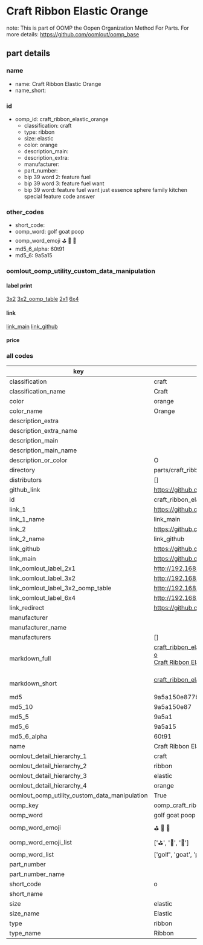 # Craft Ribbon Elastic Orange  

note: This is part of OOMP the Oopen Organization Method For Parts. For more details: https://github.com/oomlout/oomp_base

##  part details
  







### name
* name: Craft Ribbon Elastic Orange
* name_short: 
### id
* oomp_id: craft_ribbon_elastic_orange
  * classification: craft
  * type: ribbon
  * size: elastic
  * color: orange
  * description_main: 
  * description_extra: 
  * manufacturer: 
  * part_number: 
  * bip 39 word 2: feature fuel
  * bip 39 word 3: feature fuel want
  * bip 39 word: feature fuel want just essence sphere family kitchen special feature code answer

### other_codes
* short_code: 
* oomp_word: golf goat poop
* oomp_word_emoji :golf: :goat: :poop:
* md5_6_alpha: 60t91
* md5_6: 9a5a15






### oomlout_oomp_utility_custom_data_manipulation
#### label print
[3x2](http://192.168.1.245:1112/?label=oomp%2060t91)
[3x2_oomp_table](http://192.168.1.108:1112/?label=oomp%2060t91)
[2x1](http://192.168.1.242:1112/?label=oomp%2060t91)
[6x4](http://192.168.1.55:1112/?label=oomp%2060t91)    

#### link

[link_main](https://github.com/oomlout/oomlout_oomp_version_1_messy/tree/main/parts/craft_ribbon_elastic_orange) [link_github](https://github.com/oomlout/oomlout_oomp_version_1_messy/tree/main/parts/craft_ribbon_elastic_orange)                             

#### price







### all codes 
| key | value |  
| --- | --- |  
| classification | craft |  
| classification_name | Craft |  
| color | orange |  
| color_name | Orange |  
| description_extra |  |  
| description_extra_name |  |  
| description_main |  |  
| description_main_name |  |  
| description_or_color | O  |  
| directory | parts/craft_ribbon_elastic_orange |  
| distributors | [] |  
| github_link | https://github.com/oomlout/oomlout_oomp_part_src/tree/main/parts/craft_ribbon_elastic_orange |  
| id | craft_ribbon_elastic_orange |  
| link_1 | https://github.com/oomlout/oomlout_oomp_version_1_messy/tree/main/parts/craft_ribbon_elastic_orange |  
| link_1_name | link_main |  
| link_2 | https://github.com/oomlout/oomlout_oomp_version_1_messy/tree/main/parts/craft_ribbon_elastic_orange |  
| link_2_name | link_github |  
| link_github | https://github.com/oomlout/oomlout_oomp_version_1_messy/tree/main/parts/craft_ribbon_elastic_orange |  
| link_main | https://github.com/oomlout/oomlout_oomp_version_1_messy/tree/main/parts/craft_ribbon_elastic_orange |  
| link_oomlout_label_2x1 | http://192.168.1.242:1112/?label=oomp%2060t91 |  
| link_oomlout_label_3x2 | http://192.168.1.245:1112/?label=oomp%2060t91 |  
| link_oomlout_label_3x2_oomp_table | http://192.168.1.108:1112/?label=oomp%2060t91 |  
| link_oomlout_label_6x4 | http://192.168.1.55:1112/?label=oomp%2060t91 |  
| link_redirect | https://github.com/oomlout/oomlout_oomp_version_1_messy/tree/main/parts/craft_ribbon_elastic_orange |  
| manufacturer |  |  
| manufacturer_name |  |  
| manufacturers | [] |  
| markdown_full | [craft_ribbon_elastic_orange](none)<br>[o](none)<br>[Craft Ribbon Elastic Orange](none)<br><br> |  
| markdown_short | [craft_ribbon_elastic_orange](none)<br><br> |  
| md5 | 9a5a150e877b0a5345a6a797edd77aa1 |  
| md5_10 | 9a5a150e87 |  
| md5_5 | 9a5a1 |  
| md5_6 | 9a5a15 |  
| md5_6_alpha | 60t91 |  
| name | Craft Ribbon Elastic Orange |  
| oomlout_detail_hierarchy_1 | craft |  
| oomlout_detail_hierarchy_2 | ribbon |  
| oomlout_detail_hierarchy_3 | elastic |  
| oomlout_detail_hierarchy_4 | orange |  
| oomlout_oomp_utility_custom_data_manipulation | True |  
| oomp_key | oomp_craft_ribbon_elastic_orange |  
| oomp_word | golf goat poop |  
| oomp_word_emoji | :golf: :goat: :poop: |  
| oomp_word_emoji_list | [':golf:', ':goat:', ':poop:'] |  
| oomp_word_list | ['golf', 'goat', 'poop'] |  
| part_number |  |  
| part_number_name |  |  
| short_code | o |  
| short_name |  |  
| size | elastic |  
| size_name | Elastic |  
| type | ribbon |  
| type_name | Ribbon |  
